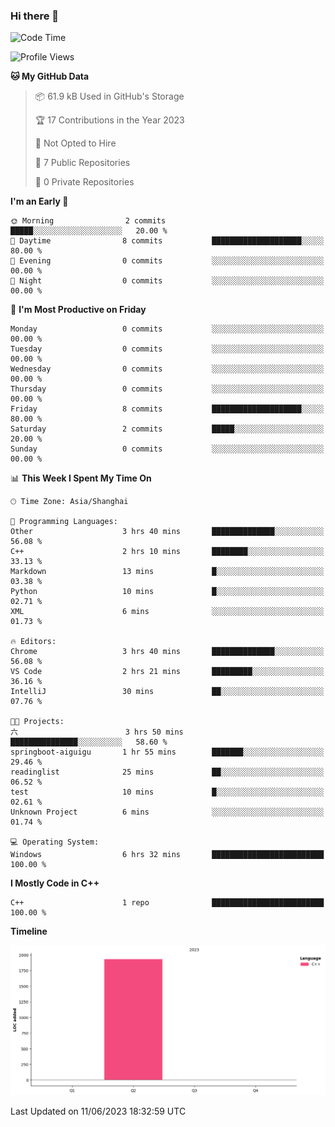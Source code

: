 ### Hi there 👋

<!--START_SECTION:waka-->
![Code Time](http://img.shields.io/badge/Code%20Time-105%20hrs%2045%20mins-blue)

![Profile Views](http://img.shields.io/badge/Profile%20Views-1-blue)

**🐱 My GitHub Data** 

> 📦 61.9 kB Used in GitHub's Storage 
 > 
> 🏆 17 Contributions in the Year 2023
 > 
> 🚫 Not Opted to Hire
 > 
> 📜 7 Public Repositories 
 > 
> 🔑 0 Private Repositories 
 > 
**I'm an Early 🐤** 

```text
🌞 Morning                2 commits           █████░░░░░░░░░░░░░░░░░░░░   20.00 % 
🌆 Daytime                8 commits           ████████████████████░░░░░   80.00 % 
🌃 Evening                0 commits           ░░░░░░░░░░░░░░░░░░░░░░░░░   00.00 % 
🌙 Night                  0 commits           ░░░░░░░░░░░░░░░░░░░░░░░░░   00.00 % 
```
📅 **I'm Most Productive on Friday** 

```text
Monday                   0 commits           ░░░░░░░░░░░░░░░░░░░░░░░░░   00.00 % 
Tuesday                  0 commits           ░░░░░░░░░░░░░░░░░░░░░░░░░   00.00 % 
Wednesday                0 commits           ░░░░░░░░░░░░░░░░░░░░░░░░░   00.00 % 
Thursday                 0 commits           ░░░░░░░░░░░░░░░░░░░░░░░░░   00.00 % 
Friday                   8 commits           ████████████████████░░░░░   80.00 % 
Saturday                 2 commits           █████░░░░░░░░░░░░░░░░░░░░   20.00 % 
Sunday                   0 commits           ░░░░░░░░░░░░░░░░░░░░░░░░░   00.00 % 
```


📊 **This Week I Spent My Time On** 

```text
🕑︎ Time Zone: Asia/Shanghai

💬 Programming Languages: 
Other                    3 hrs 40 mins       ██████████████░░░░░░░░░░░   56.08 % 
C++                      2 hrs 10 mins       ████████░░░░░░░░░░░░░░░░░   33.13 % 
Markdown                 13 mins             █░░░░░░░░░░░░░░░░░░░░░░░░   03.38 % 
Python                   10 mins             █░░░░░░░░░░░░░░░░░░░░░░░░   02.71 % 
XML                      6 mins              ░░░░░░░░░░░░░░░░░░░░░░░░░   01.73 % 

🔥 Editors: 
Chrome                   3 hrs 40 mins       ██████████████░░░░░░░░░░░   56.08 % 
VS Code                  2 hrs 21 mins       █████████░░░░░░░░░░░░░░░░   36.16 % 
IntelliJ                 30 mins             ██░░░░░░░░░░░░░░░░░░░░░░░   07.76 % 

🐱‍💻 Projects: 
六                        3 hrs 50 mins       ███████████████░░░░░░░░░░   58.60 % 
springboot-aiguigu       1 hr 55 mins        ███████░░░░░░░░░░░░░░░░░░   29.46 % 
readinglist              25 mins             ██░░░░░░░░░░░░░░░░░░░░░░░   06.52 % 
test                     10 mins             █░░░░░░░░░░░░░░░░░░░░░░░░   02.61 % 
Unknown Project          6 mins              ░░░░░░░░░░░░░░░░░░░░░░░░░   01.74 % 

💻 Operating System: 
Windows                  6 hrs 32 mins       █████████████████████████   100.00 % 
```

**I Mostly Code in C++** 

```text
C++                      1 repo              █████████████████████████   100.00 % 
```



**Timeline**

![Lines of Code chart](https://raw.githubusercontent.com/AimerYoung/AimerYoung/main/assets/bar_graph.png)


 Last Updated on 11/06/2023 18:32:59 UTC
<!--END_SECTION:waka-->

<!--
**AimerYoung/AimerYoung** is a ✨ _special_ ✨ repository because its `README.md` (this file) appears on your GitHub profile.

Here are some ideas to get you started:

- 🔭 I’m currently working on ...
- 🌱 I’m currently learning ...
- 👯 I’m looking to collaborate on ...
- 🤔 I’m looking for help with ...
- 💬 Ask me about ...
- 📫 How to reach me: ...
- 😄 Pronouns: ...
- ⚡ Fun fact: ...
-->
